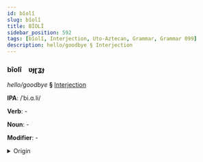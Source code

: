 ```yaml
---
id: bîolî
slug: bîolî
title: BÎOLÎ
sidebar_position: 592
tags: [bîolî, Interjection, Uto-Aztecan, Grammar, Grammar 099]
description: hello/goodbye § Interjection
---
```


### bîolî&emsp;<span kind="abugida">ʋɟɽʓɟ</span>

*hello/goodbye* **§** [Interjection](../../tags/Interjection)

**IPA**: /ˈbi.ɑ.li/

**Verb**: -

**Noun**: -

**Modifier**: -

<details>
    <summary>Origin</summary>
    Nahuatl, Eastern Huasteca pialli [pialːi]<br/>
    <em>Uto-Aztecan Language Family</em>
</details>
